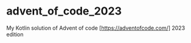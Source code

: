 # advent_of_code_2023

My Kotlin solution of Advent of code [https://adventofcode.com/] 2023 edition
